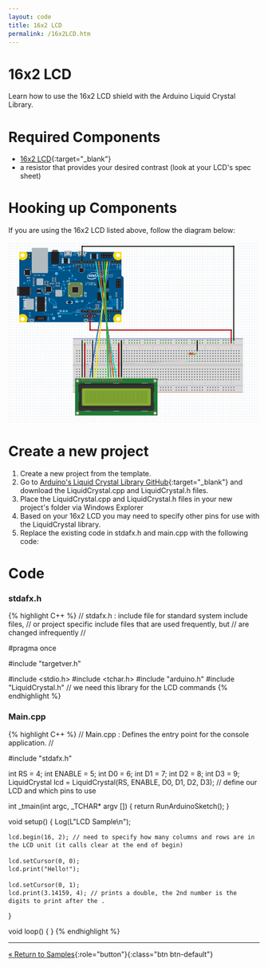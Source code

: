 ```yaml
---
layout: code
title: 16x2 LCD
permalink: /16x2LCD.htm
---
```


# 16x2 LCD
Learn how to use the 16x2 LCD shield with the Arduino Liquid Crystal Library.

# Required Components
* [16x2 LCD](https://www.sparkfun.com/products/255){:target="_blank"}
* a resistor that provides your desired contrast (look at your LCD's spec sheet)

# Hooking up Components
If you are using the 16x2 LCD listed above, follow the diagram below:

![16x2](images/16x2LCDDiagram.png)

# Create a new project

1. Create a new project from the template.
1. Go to [Arduino's Liquid Crystal Library GitHub](https://github.com/arduino/Arduino/tree/master/libraries/LiquidCrystal){:target="_blank"} and download the LiquidCrystal.cpp and LiquidCrystal.h files.
1. Place the LiquidCrystal.cpp and LiquidCrystal.h files in your new project's folder via Windows Explorer
1. Based on your 16x2 LCD you may need to specify other pins for use with the LiquidCrystal library.
1. Replace the existing code in stdafx.h and main.cpp with the following code:

# Code

### stdafx.h
{% highlight C++ %}
// stdafx.h : include file for standard system include files,
// or project specific include files that are used frequently, but
// are changed infrequently
//

#pragma once

#include "targetver.h"

#include <stdio.h>
#include <tchar.h>
#include "arduino.h"
#include "LiquidCrystal.h" // we need this library for the LCD commands
{% endhighlight %}

### Main.cpp
{% highlight C++ %}
// Main.cpp : Defines the entry point for the console application.
//

#include "stdafx.h"

int RS = 4;
int ENABLE = 5;
int D0 = 6;
int D1 = 7;
int D2 = 8;
int D3 = 9;
LiquidCrystal lcd = LiquidCrystal(RS, ENABLE, D0, D1, D2, D3); // define our LCD and which pins to use

int _tmain(int argc, _TCHAR* argv [])
{
    return RunArduinoSketch();
}

void setup()
{
    Log(L"LCD Sample\n");

    lcd.begin(16, 2); // need to specify how many columns and rows are in the LCD unit (it calls clear at the end of begin)

    lcd.setCursor(0, 0);
    lcd.print("Hello!");
    
    lcd.setCursor(0, 1);
    lcd.print(3.14159, 4); // prints a double, the 2nd number is the digits to print after the .
}

void loop()
{
}
{% endhighlight %}

---
[&laquo; Return to Samples](SampleApps.htm){:role="button"}{:class="btn btn-default"}
